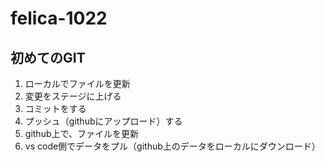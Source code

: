 # felica-1022
## 初めてのGIT
1. ローカルでファイルを更新
2. 変更をステージに上げる
3. コミットをする
4. プッシュ（githubにアップロード）する
5. github上で、ファイルを更新
6. vs code側でデータをプル（github上のデータをローカルにダウンロード）

